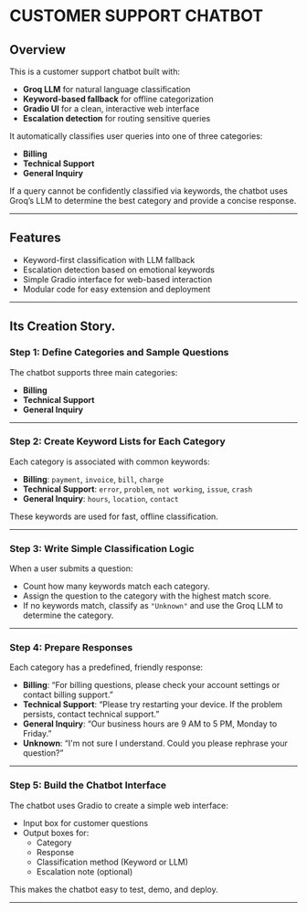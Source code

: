 # CUSTOMER SUPPORT CHATBOT

## Overview
This is a customer support chatbot built with:

- **Groq LLM** for natural language classification
- **Keyword-based fallback** for offline categorization
- **Gradio UI** for a clean, interactive web interface
- **Escalation detection** for routing sensitive queries

It automatically classifies user queries into one of three categories:
- **Billing**
- **Technical Support**
- **General Inquiry**

If a query cannot be confidently classified via keywords, the chatbot uses Groq’s LLM to determine the best category and provide a concise response.

----

## Features
- Keyword-first classification with LLM fallback
- Escalation detection based on emotional keywords
- Simple Gradio interface for web-based interaction
- Modular code for easy extension and deployment

----

##  Its Creation Story.

### Step 1: Define Categories and Sample Questions
The chatbot supports three main categories:
- **Billing**
- **Technical Support**
- **General Inquiry**

----

### Step 2: Create Keyword Lists for Each Category
Each category is associated with common keywords:
- **Billing**: `payment`, `invoice`, `bill`, `charge`
- **Technical Support**: `error`, `problem`, `not working`, `issue`, `crash`
- **General Inquiry**: `hours`, `location`, `contact`

These keywords are used for fast, offline classification.

----

### Step 3: Write Simple Classification Logic
When a user submits a question:
- Count how many keywords match each category.
- Assign the question to the category with the highest match score.
- If no keywords match, classify as `"Unknown"` and use the Groq LLM to determine the category.

---

### Step 4: Prepare Responses
Each category has a predefined, friendly response:
- **Billing**: “For billing questions, please check your account settings or contact billing support.”
- **Technical Support**: “Please try restarting your device. If the problem persists, contact technical support.”
- **General Inquiry**: “Our business hours are 9 AM to 5 PM, Monday to Friday.”
- **Unknown**: “I'm not sure I understand. Could you please rephrase your question?”

---

### Step 5: Build the Chatbot Interface
The chatbot uses Gradio to create a simple web interface:
- Input box for customer questions
- Output boxes for:
  - Category
  - Response
  - Classification method (Keyword or LLM)
  - Escalation note (optional)

This makes the chatbot easy to test, demo, and deploy.

---


